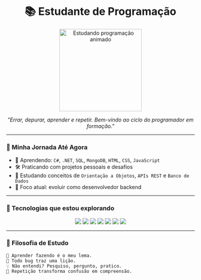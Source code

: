 <h1 align="center">📚 Estudante de Programação</h1>
<p align="center">
  <img src="https://media.giphy.com/media/qgQUggAC3Pfv687qPC/giphy.gif" width="220px" alt="Estudando programação animado" />
</p>

<p align="center"><i>"Errar, depurar, aprender e repetir. Bem-vindo ao ciclo do programador em formação."</i></p>

---

### 🧭 Minha Jornada Até Agora

- 📘 Aprendendo: `C#`, `.NET`, `SQL`, `MongoDB`, `HTML`, `CSS`, `JavaScript`
- 🛠️ Praticando com projetos pessoais e desafios
- 🧠 Estudando conceitos de `Orientação a Objetos`, `APIs REST` e `Banco de Dados`
- 🧩 Foco atual: evoluir como desenvolvedor backend

---

### 🧠 Tecnologias que estou explorando

<p align="center">
  <img src="https://img.shields.io/badge/C%23-239120?style=for-the-badge&logo=c-sharp&logoColor=white"/>
  <img src="https://img.shields.io/badge/.NET-512BD4?style=for-the-badge&logo=dotnet&logoColor=white"/>
  <img src="https://img.shields.io/badge/MongoDB-47A248?style=for-the-badge&logo=mongodb&logoColor=white"/>
  <img src="https://img.shields.io/badge/SQL-4479A1?style=for-the-badge&logo=Microsoft%20SQL%20Server&logoColor=white"/>
  <img src="https://img.shields.io/badge/HTML-E34F26?style=for-the-badge&logo=html5&logoColor=white"/>
  <img src="https://img.shields.io/badge/CSS-1572B6?style=for-the-badge&logo=css3&logoColor=white"/>
  <img src="https://img.shields.io/badge/JavaScript-F7DF1E?style=for-the-badge&logo=javascript&logoColor=black"/>
</p>

---

### 📜 Filosofia de Estudo

```text
📖 Aprender fazendo é o meu lema.
🐞 Todo bug traz uma lição.
💡 Não entendi? Pesquiso, pergunto, pratico.
🔁 Repetição transforma confusão em compreensão.
